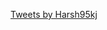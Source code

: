 <a class="twitter-timeline" data-width="300" data-height="450" data-theme="light" href="https://twitter.com/Harsh95kj?ref_src=twsrc%5Etfw">Tweets by Harsh95kj</a> <script async src="https://platform.twitter.com/widgets.js" charset="utf-8"></script>
